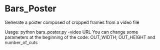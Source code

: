 # Bars_Poster
Generate a poster composed of cropped frames from a video file


Usage: python bars_poster.py -video URL
You can change some parameters at the beginning of the code: OUT_WIDTH, OUT_HEIGHT and number_of_cuts 


